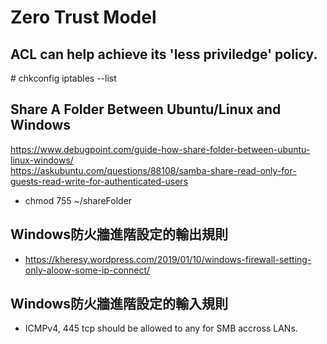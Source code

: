 # Zero Trust Model
## ACL can help achieve its 'less priviledge' policy.
\# chkconfig iptables --list
## Share A Folder Between Ubuntu/Linux and Windows
https://www.debugpoint.com/guide-how-share-folder-between-ubuntu-linux-windows/ <br>
https://askubuntu.com/questions/88108/samba-share-read-only-for-guests-read-write-for-authenticated-users <br>
 - chmod 755 ~/shareFolder
## Windows防火牆進階設定的輸出規則
 - https://kheresy.wordpress.com/2019/01/10/windows-firewall-setting-only-aloow-some-ip-connect/
## Windows防火牆進階設定的輸入規則
 - ICMPv4, 445 tcp should be allowed to any for SMB accross LANs.

